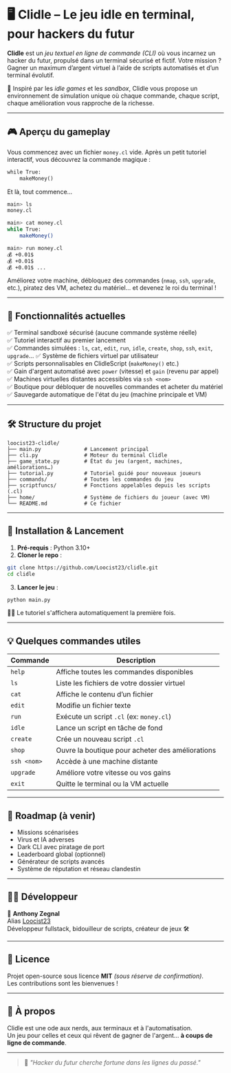 # 🖥️ Clidle – Le jeu idle en terminal, pour hackers du futur

**Clidle** est un *jeu textuel en ligne de commande (CLI)* où vous incarnez un hacker du futur, propulsé dans un terminal sécurisé et fictif. Votre mission ? Gagner un maximum d’argent virtuel à l’aide de scripts automatisés et d’un terminal évolutif.

🧠 Inspiré par les *idle games* et les *sandbox*, Clidle vous propose un environnement de simulation unique où chaque commande, chaque script, chaque amélioration vous rapproche de la richesse.

---

## 🎮 Aperçu du gameplay

Vous commencez avec un fichier `money.cl` vide. Après un petit tutoriel interactif, vous découvrez la commande magique :

```cl
while True:
    makeMoney()
```

Et là, tout commence...

```bash
main> ls
money.cl

main> cat money.cl
while True:
    makeMoney()

main> run money.cl
💰 +0.01$
💰 +0.01$
💰 +0.01$ ...
```

Améliorez votre machine, débloquez des commandes (`nmap`, `ssh`, `upgrade`, etc.), piratez des VM, achetez du matériel… et devenez le roi du terminal !

---

## 🧰 Fonctionnalités actuelles

✅ Terminal sandboxé sécurisé (aucune commande système réelle)  
✅ Tutoriel interactif au premier lancement  
✅ Commandes simulées : `ls`, `cat`, `edit`, `run`, `idle`, `create`, `shop`, `ssh`, `exit`, `upgrade`...
✅ Système de fichiers virtuel par utilisateur  
✅ Scripts personnalisables en ClidleScript (`makeMoney()` etc.)  
✅ Gain d'argent automatisé avec `power` (vitesse) et `gain` (revenu par appel)  
✅ Machines virtuelles distantes accessibles via `ssh <nom>`  
✅ Boutique pour débloquer de nouvelles commandes et acheter du matériel  
✅ Sauvegarde automatique de l'état du jeu (machine principale et VM)

---

## 🛠️ Structure du projet

```
loocist23-clidle/
├── main.py              # Lancement principal
├── cli.py               # Moteur du terminal Clidle
├── game_state.py        # État du jeu (argent, machines, améliorations…)
├── tutorial.py          # Tutoriel guidé pour nouveaux joueurs
├── commands/            # Toutes les commandes du jeu
├── scriptfuncs/         # Fonctions appelables depuis les scripts (.cl)
├── home/                # Système de fichiers du joueur (avec VM)
└── README.md            # Ce fichier
```

---

## 🧪 Installation & Lancement

1. **Pré-requis** : Python 3.10+  
2. **Cloner le repo** :

```bash
git clone https://github.com/Loocist23/clidle.git
cd clidle
```

3. **Lancer le jeu** :

```bash
python main.py
```

👩‍🏫 Le tutoriel s'affichera automatiquement la première fois.

---

## 💡 Quelques commandes utiles

| Commande       | Description                                      |
|----------------|--------------------------------------------------|
| `help`         | Affiche toutes les commandes disponibles         |
| `ls`           | Liste les fichiers de votre dossier virtuel      |
| `cat`          | Affiche le contenu d’un fichier                  |
| `edit`         | Modifie un fichier texte                         |
| `run`          | Exécute un script `.cl` (ex: `money.cl`)         |
| `idle`         | Lance un script en tâche de fond                 |
| `create`       | Crée un nouveau script `.cl`                     |
| `shop`         | Ouvre la boutique pour acheter des améliorations|
| `ssh <nom>`    | Accède à une machine distante                    |
| `upgrade`      | Améliore votre vitesse ou vos gains              |
| `exit`         | Quitte le terminal ou la VM actuelle             |

---

## 🚧 Roadmap (à venir)

- Missions scénarisées
- Virus et IA adverses
- Dark CLI avec piratage de port
- Leaderboard global (optionnel)
- Générateur de scripts avancés
- Système de réputation et réseau clandestin

---

## 🧑‍💻 Développeur

👤 **Anthony Zegnal**  
Alias [Loocist23](https://github.com/Loocist23)  
Développeur fullstack, bidouilleur de scripts, créateur de jeux 🛠️

---

## 📜 Licence

Projet open-source sous licence **MIT** *(sous réserve de confirmation)*.  
Les contributions sont les bienvenues !

---

## 🌟 À propos

Clidle est une ode aux nerds, aux terminaux et à l'automatisation.  
Un jeu pour celles et ceux qui rêvent de gagner de l'argent… **à coups de ligne de commande**.

---

> 🧾 *"Hacker du futur cherche fortune dans les lignes du passé."*
